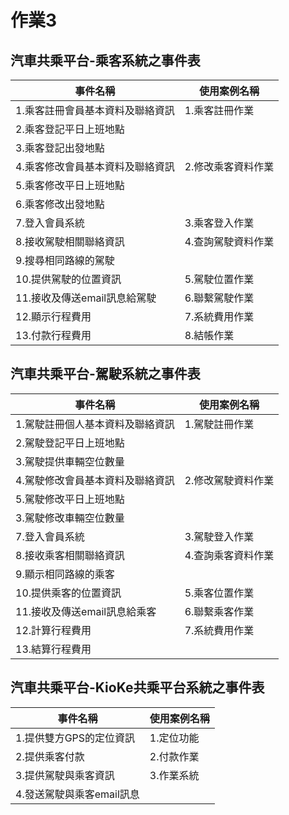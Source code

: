 # 作業3
## 汽車共乘平台-乘客系統之事件表
|事件名稱|使用案例名稱|
|-------|-----------|
|1.乘客註冊會員基本資料及聯絡資訊|1.乘客註冊作業|
|2.乘客登記平日上班地點|
|3.乘客登記出發地點|
|4.乘客修改會員基本資料及聯絡資訊|2.修改乘客資料作業|
|5.乘客修改平日上班地點|
|6.乘客修改出發地點|
|7.登入會員系統|3.乘客登入作業|
|8.接收駕駛相關聯絡資訊|4.查詢駕駛資料作業|
|9.搜尋相同路線的駕駛|
|10.提供駕駛的位置資訊|5.駕駛位置作業|
|11.接收及傳送email訊息給駕駛|6.聯繫駕駛作業|
|12.顯示行程費用|7.系統費用作業|
|13.付款行程費用|8.結帳作業|
## 汽車共乘平台-駕駛系統之事件表
|事件名稱|使用案例名稱|
|-------|-----------|
|1.駕駛註冊個人基本資料及聯絡資訊|1.駕駛註冊作業|
|2.駕駛登記平日上班地點|
|3.駕駛提供車輛空位數量|
|4.駕駛修改會員基本資料及聯絡資訊|2.修改駕駛資料作業|
|5.駕駛修改平日上班地點|
|3.駕駛修改車輛空位數量|
|7.登入會員系統|3.駕駛登入作業|
|8.接收乘客相關聯絡資訊|4.查詢乘客資料作業|
|9.顯示相同路線的乘客|
|10.提供乘客的位置資訊|5.乘客位置作業|
|11.接收及傳送email訊息給乘客|6.聯繫乘客作業|
|12.計算行程費用|7.系統費用作業|
|13.結算行程費用|
## 汽車共乘平台-KioKe共乘平台系統之事件表
|事件名稱|使用案例名稱|
|-------|-----------|
|1.提供雙方GPS的定位資訊|1.定位功能|
|2.提供乘客付款|2.付款作業|
|3.提供駕駛與乘客資訊|3.作業系統|
|4.發送駕駛與乘客email訊息|